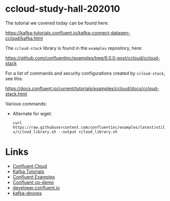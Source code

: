 # ccloud-study-hall-202010

The tutorial we covered today can be found here:

  https://kafka-tutorials.confluent.io/kafka-connect-datagen-ccloud/kafka.html

The `ccloud-stack` library is found in the `examples` repository, here: 

  https://github.com/confluentinc/examples/tree/6.0.0-post/ccloud/ccloud-stack 

For a list of commands and security configurations created by `ccloud-stack`, see this:

  https://docs.confluent.io/current/tutorials/examples/ccloud/docs/ccloud-stack.html

Various commands:

* Alternate for wget:

	`curl https://raw.githubusercontent.com/confluentinc/examples/latest/utils/ccloud_library.sh --output ccloud_library.sh`

# Links
 * [Confluent Cloud](https://www.confluent.io/confluent-cloud/)
 * [Kafka Tutorials](https://kafka-tutorials.confluent.io/)
 * [Confluent Examples](https://github.com/confluentinc/examples)
 * [Confluent cp-demo](https://github.com/confluentinc/cp-demo)
 * [developer.confluent.io](https://developer.confluent.io/)
 * [kafka-devops](https://github.com/confluentinc/kafka-devops)

